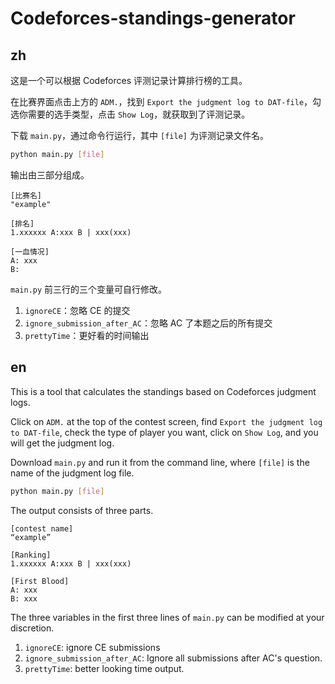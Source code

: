 # Codeforces-standings-generator

## zh

这是一个可以根据 Codeforces 评测记录计算排行榜的工具。

在比赛界面点击上方的 `ADM.`，找到 `Export the judgment log to DAT-file`，勾选你需要的选手类型，点击 `Show Log`，就获取到了评测记录。

下载 `main.py`，通过命令行运行，其中 `[file]` 为评测记录文件名。

```bash
python main.py [file]
```

输出由三部分组成。

```
[比赛名]
"example"

[排名]
1.xxxxxx A:xxx B | xxx(xxx)

[一血情况]
A: xxx
B:
```

`main.py` 前三行的三个变量可自行修改。

1. `ignoreCE`：忽略 CE 的提交
2. `ignore_submission_after_AC`：忽略 AC 了本题之后的所有提交
3. `prettyTime`：更好看的时间输出

## en

This is a tool that calculates the standings based on Codeforces judgment logs.

Click on `ADM.` at the top of the contest screen, find `Export the judgment log to DAT-file`, check the type of player you want, click on `Show Log`, and you will get the judgment log.

Download `main.py` and run it from the command line, where `[file]` is the name of the judgment log file.

```bash
python main.py [file]
```

The output consists of three parts.

```
[contest name]
“example”

[Ranking]
1.xxxxxx A:xxx B | xxx(xxx)

[First Blood]
A: xxx
B: xxx
```

The three variables in the first three lines of `main.py` can be modified at your discretion.

1. `ignoreCE`: ignore CE submissions
2. `ignore_submission_after_AC`: Ignore all submissions after AC's question.
3. `prettyTime`: better looking time output.
